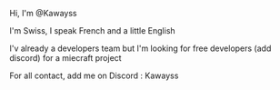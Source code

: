 Hi, I'm @Kawayss

I'm Swiss, I speak French and a little English

I'v already a developers team but I'm looking for free developers (add discord) for a miecraft project

For all contact, add me on Discord : Kawayss

<!---
Kawayss/Kawayss is a ✨ special ✨ repository because its `README.md` (this file) appears on your GitHub profile.
You can click the Preview link to take a look at your changes.
--->
